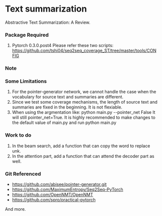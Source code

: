 # Text summarization

Abstractive Text Summarization: A Review.

### Package Required
1. Pytorch 0.3.0.post4
Please refer these two scripts: https://github.com/tshi04/seq2seq_coverage_ST/tree/master/tools/CONFIG


### Note



### Some Limitations

1. For the pointer-generator network, we cannot handle the case when the vocabulary for source text and summaries are different.
2. Since we test some coverage mechanisms, the length of source text and summaries are fixed in the beginning. It is not flexiable.
3. When using the argmentation like: 
    python main.py --pointer_net False
   It will still pointer_net=True. 
   It is highly recommended to make changes to the default value of main.py and run python main.py
   
### Work to do

1. In the beam search, add a function that can copy the word to replace unk.
2. In the attention part, add a function that can attend the decoder part as well.

### Git Referenced

- https://github.com/abisee/pointer-generator.git
- https://github.com/MaximumEntropy/Seq2Seq-PyTorch
- https://github.com/OpenNMT/OpenNMT
- https://github.com/spro/practical-pytorch

And more.